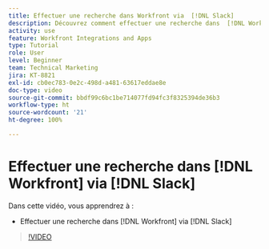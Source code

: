 ```yaml
---
title: Effectuer une recherche dans Workfront via  [!DNL Slack]
description: Découvrez comment effectuer une recherche dans  [!DNL Workfront]  via Slack.
activity: use
feature: Workfront Integrations and Apps
type: Tutorial
role: User
level: Beginner
team: Technical Marketing
jira: KT-8821
exl-id: cb0ec783-0e2c-498d-a481-63617eddae8e
doc-type: video
source-git-commit: bbdf99c6bc1be714077fd94fc3f8325394de36b3
workflow-type: ht
source-wordcount: '21'
ht-degree: 100%

---
```


# Effectuer une recherche dans [!DNL Workfront] via [!DNL Slack]

Dans cette vidéo, vous apprendrez à :

* Effectuer une recherche dans [!DNL Workfront] via [!DNL Slack]

>[!VIDEO](https://video.tv.adobe.com/v/335121/?quality=12&learn=on&enablevpops=1)

